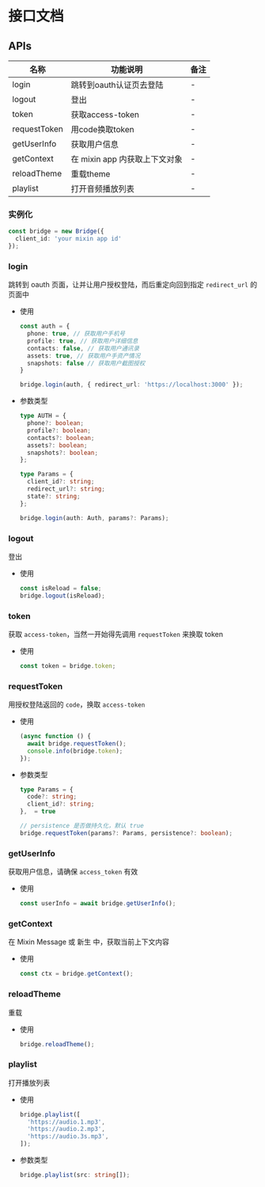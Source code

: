 # 接口文档

## APIs

| 名称 | 功能说明 | 备注 |
| --- | --- | --- |
| login | 跳转到oauth认证页去登陆 | - |
| logout | 登出 | - |
| token | 获取access-token | - |
| requestToken | 用code换取token | - |
| getUserInfo | 获取用户信息 | - |
| getContext | 在 mixin app 内获取上下文对象 | - |
| reloadTheme | 重载theme | - |
| playlist | 打开音频播放列表 | - |


### 实例化
```typescript
const bridge = new Bridge({
  client_id: 'your mixin app id'
});
```

### login
跳转到 oauth 页面，让并让用户授权登陆，而后重定向回到指定 `redirect_url` 的页面中

- 使用
  ```typescript
  const auth = {
    phone: true, // 获取用户手机号
    profile: true, // 获取用户详细信息
    contacts: false, // 获取用户通讯录
    assets: true, // 获取用户手资产情况
    snapshots: false // 获取用户截图授权
  }

  bridge.login(auth, { redirect_url: 'https://localhost:3000' });
  ```

- 参数类型
  ```typescript
  type AUTH = {
    phone?: boolean;
    profile?: boolean;
    contacts?: boolean;
    assets?: boolean;
    snapshots?: boolean;
  };

  type Params = {
    client_id?: string;
    redirect_url?: string;
    state?: string;
  };

  bridge.login(auth: Auth, params?: Params);
  ```

### logout
登出
- 使用
  ```typescript
  const isReload = false;
  bridge.logout(isReload);
  ```

### token
获取 `access-token`，当然一开始得先调用 `requestToken` 来换取 token
- 使用
  ```typescript
  const token = bridge.token;
  ```


### requestToken
用授权登陆返回的 `code`，换取 `access-token`
- 使用
  ```typescript
  (async function () {
    await bridge.requestToken();
    console.info(bridge.token);
  });
  ```

- 参数类型
  ```typescript
  type Params = {
    code?: string;
    client_id?: string;
  },  = true

  // persistence 是否做持久化，默认 true
  bridge.requestToken(params?: Params, persistence?: boolean);
  ```

### getUserInfo
获取用户信息，请确保 `access_token` 有效
- 使用
  ```typescript
  const userInfo = await bridge.getUserInfo();
  ```

### getContext
在 Mixin Message 或 新生 中，获取当前上下文内容
- 使用
  ```typescript
  const ctx = bridge.getContext();
  ```

### reloadTheme
重载
- 使用
  ```typescript
  bridge.reloadTheme();
  ```

### playlist
打开播放列表
- 使用
  ```typescript
  bridge.playlist([
    'https://audio.1.mp3',
    'https://audio.2.mp3',
    'https://audio.3s.mp3',
  ]);
  ```

- 参数类型
  ```typescript
  bridge.playlist(src: string[]);
  ```